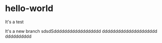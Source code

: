 # hello-world
It's a test

It's a new branch
sdsdSdddddddddddddddddd
ddddddddddddddddddddd
dddddddddd
